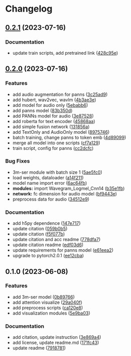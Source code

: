 # Changelog

## [0.2.1](https://github.com/namphuongtran9196/3m-ser-private/compare/v0.2.0...v0.2.1) (2023-07-16)


### Documentation

* update train scripts, add pretrained link ([428c95e](https://github.com/namphuongtran9196/3m-ser-private/commit/428c95e11011236b735d455126caf74e96398c89))

## [0.2.0](https://github.com/namphuongtran9196/3m-ser-private/compare/v0.1.0...v0.2.0) (2023-07-16)


### Features

* add audio augmentation for panns ([3c25ad9](https://github.com/namphuongtran9196/3m-ser-private/commit/3c25ad932341d50390447a3e57e7476b9bb54207))
* add hubert, wav2vec, wavlm ([4b3ae3e](https://github.com/namphuongtran9196/3m-ser-private/commit/4b3ae3ef054d6dc84d9418c30a4a21538aba3298))
* add model for audio only ([5ebabb6](https://github.com/namphuongtran9196/3m-ser-private/commit/5ebabb674022270779b74d413db6b210b841905f))
* add panns model ([83b350d](https://github.com/namphuongtran9196/3m-ser-private/commit/83b350d30e9f984daf40c787c0696cedb70e0a9a))
* add PANNs model for audio ([3e87528](https://github.com/namphuongtran9196/3m-ser-private/commit/3e8752838c23fe90656596e7ac9839792b3fcab5))
* add roberta for text encoder ([45868aa](https://github.com/namphuongtran9196/3m-ser-private/commit/45868aa53795f28259231dcf42d369cc209716ca))
* add simple fusion network ([131856a](https://github.com/namphuongtran9196/3m-ser-private/commit/131856a0c969ace35f3f0101170fd57df5ee99c4))
* add TextOnly and AudioOnly model ([8975746](https://github.com/namphuongtran9196/3m-ser-private/commit/897574680985a2857b26645c5aa2ef0ba9165590))
* batch training, change panns to token emb ([4d89099](https://github.com/namphuongtran9196/3m-ser-private/commit/4d89099baa776266aee1dd82f32886ab8c0a9c21))
* merge all model into one scripts ([cf7a129](https://github.com/namphuongtran9196/3m-ser-private/commit/cf7a129333a93ab53833c5928657e6679604db0a))
* train script, config for panns ([cc2dcfc](https://github.com/namphuongtran9196/3m-ser-private/commit/cc2dcfce0b1df5d4292547bc39f84db8e2c982b8))


### Bug Fixes

* 3m-ser module with batch size 1 ([5ae5fc0](https://github.com/namphuongtran9196/3m-ser-private/commit/5ae5fc0e1d250820f1f31b3595097b08b3b3e0ec))
* load weights, dataloader ([a14f211](https://github.com/namphuongtran9196/3m-ser-private/commit/a14f2111a01878f2f3fd78f305d1f3a6efa5b506))
* model name import error ([6ac64fb](https://github.com/namphuongtran9196/3m-ser-private/commit/6ac64fb783a67704f4bf55a1d6d4b9039123d21a))
* **modules:** import Wavegram_Logmel_Cnn14 ([b35e1fb](https://github.com/namphuongtran9196/3m-ser-private/commit/b35e1fb17cece6559351a6b07dbd8e38c55a4b09))
* **network:** fc dimension for audio model ([bf9443e](https://github.com/namphuongtran9196/3m-ser-private/commit/bf9443edb924aee2a60ec95be63613cc2a234899))
* preprocess data for audio ([34512e9](https://github.com/namphuongtran9196/3m-ser-private/commit/34512e9f681c4081a5b5f0699845e20417f03523))


### Documentation

* add h5py dependence ([147e717](https://github.com/namphuongtran9196/3m-ser-private/commit/147e7174fcc8cb1772917bd957b0a14cfb5bbd20))
* update citation ([059b0b5](https://github.com/namphuongtran9196/3m-ser-private/commit/059b0b5bd0714691cecb0daa012bb7096385ae5e))
* update citation ([f5f077b](https://github.com/namphuongtran9196/3m-ser-private/commit/f5f077ba5286c95634dedf291596639ce8d3fc02))
* update citation and acc readme ([778dfa7](https://github.com/namphuongtran9196/3m-ser-private/commit/778dfa76ec13930863466fa848722331c26db2d3))
* update citation readme ([edf03d6](https://github.com/namphuongtran9196/3m-ser-private/commit/edf03d62fbe7d85775088585dee30046179b2f36))
* update requirements for panns model ([e61eea2](https://github.com/namphuongtran9196/3m-ser-private/commit/e61eea23dfde2d452b0c8fc7b4b745e4be503c94))
* upgrade to pytorch2.0.1 ([ee12cba](https://github.com/namphuongtran9196/3m-ser-private/commit/ee12cba396e89b18b08e27228e71a0f4536b2d24))

## 0.1.0 (2023-06-08)


### Features

* add 3m-ser model ([0b89766](https://github.com/namphuongtran9196/3m-ser-private/commit/0b897667065615a788853ff8c4d5f5cfd2ac5a58))
* add attention visualize ([29a040f](https://github.com/namphuongtran9196/3m-ser-private/commit/29a040f1c4b2a32410433c6724a0cd786cde2fe7))
* add preprocess scripts ([ca120e8](https://github.com/namphuongtran9196/3m-ser-private/commit/ca120e84a5e89e27de809565762d5277ca2a3a59))
* add visualization modules ([5e9ba03](https://github.com/namphuongtran9196/3m-ser-private/commit/5e9ba030d21e6545062ca166aa142c7c3969d291))


### Documentation

* add citation, update instruction ([3e869a4](https://github.com/namphuongtran9196/3m-ser-private/commit/3e869a4784be3394c2c13b617c7af1e86e9eda88))
* add license, update readme.md ([171fc43](https://github.com/namphuongtran9196/3m-ser-private/commit/171fc4378c1cd988b28bccc3e6c195ccf166e5ac))
* update readme ([7918781](https://github.com/namphuongtran9196/3m-ser-private/commit/7918781ac5cd46068a24985a966f61a1f3eff59d))
